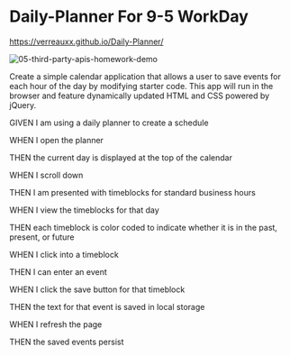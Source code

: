 # Daily-Planner For 9-5 WorkDay
https://verreauxx.github.io/Daily-Planner/

![05-third-party-apis-homework-demo](https://user-images.githubusercontent.com/101163927/167279216-1a2bb07c-b2db-4c7d-84e1-a70b45f61bc8.gif)

Create a simple calendar application that allows a user to save events for each hour of the day by modifying starter code. This app will run in the browser and feature dynamically updated HTML and CSS powered by jQuery.

GIVEN I am using a daily planner to create a schedule

WHEN I open the planner

THEN the current day is displayed at the top of the calendar

WHEN I scroll down

THEN I am presented with timeblocks for standard business hours

WHEN I view the timeblocks for that day

THEN each timeblock is color coded to indicate whether it is in the past, present, or future

WHEN I click into a timeblock

THEN I can enter an event

WHEN I click the save button for that timeblock

THEN the text for that event is saved in local storage

WHEN I refresh the page

THEN the saved events persist
